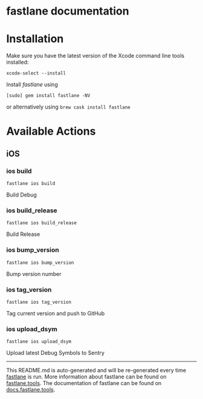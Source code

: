 fastlane documentation
================
# Installation

Make sure you have the latest version of the Xcode command line tools installed:

```
xcode-select --install
```

Install _fastlane_ using
```
[sudo] gem install fastlane -NV
```
or alternatively using `brew cask install fastlane`

# Available Actions
## iOS
### ios build
```
fastlane ios build
```
Build Debug
### ios build_release
```
fastlane ios build_release
```
Build Release
### ios bump_version
```
fastlane ios bump_version
```
Bump version number
### ios tag_version
```
fastlane ios tag_version
```
Tag current version and push to GitHub
### ios upload_dsym
```
fastlane ios upload_dsym
```
Upload latest Debug Symbols to Sentry

----

This README.md is auto-generated and will be re-generated every time [fastlane](https://fastlane.tools) is run.
More information about fastlane can be found on [fastlane.tools](https://fastlane.tools).
The documentation of fastlane can be found on [docs.fastlane.tools](https://docs.fastlane.tools).
